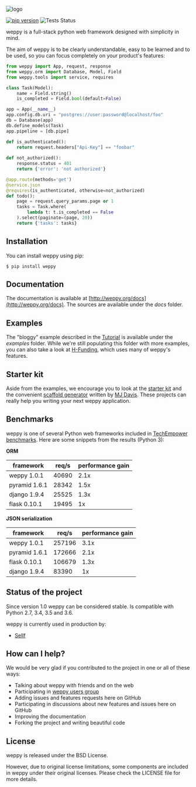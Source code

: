 ![logo](http://weppy.org/static/logo-big.png)

[![pip version](https://img.shields.io/pypi/v/weppy.svg?style=flat)](https://pypi.python.org/pypi/weppy) 
![Tests Status](https://github.com/emmett-framework/emmett/workflows/Tests-weppy/badge.svg)

weppy is a full-stack python web framework designed with simplicity in mind.

The aim of weppy is to be clearly understandable, easy to be learned and to be 
used, so you can focus completely on your product's features:

```python
from weppy import App, request, response
from weppy.orm import Database, Model, Field
from weppy.tools import service, requires

class Task(Model):
    name = Field.string()
    is_completed = Field.bool(default=False)

app = App(__name__)
app.config.db.uri = "postgres://user:password@localhost/foo"
db = Database(app)
db.define_models(Task)
app.pipeline = [db.pipe]

def is_authenticated():
    return request.headers["Api-Key"] == "foobar"
    
def not_authorized():
    response.status = 401
    return {'error': 'not authorized'}

@app.route(methods='get')
@service.json
@requires(is_authenticated, otherwise=not_authorized)
def todo():
    page = request.query_params.page or 1
    tasks = Task.where(
        lambda t: t.is_completed == False
    ).select(paginate=(page, 20))
    return {'tasks': tasks}
```

## Installation

You can install weppy using pip:

```
$ pip install weppy
```

## Documentation

The documentation is available at [http://weppy.org/docs](http://weppy.org/docs).
The sources are available under the *docs* folder.

## Examples

The "bloggy" example described in the [Tutorial](http://weppy.org/docs/latest/tutorial) is available under the *examples* folder. 
While we're still populating this folder with more examples, you can also take a look at [H-Funding](https://github.com/gi0baro/h-funding), which uses many of weppy's features.

## Starter kit

Aside from the examples, we encourage you to look at the [starter kit](https://github.com/mijdavis2/starter_weppy) and the convenient [scaffold generator](https://github.com/mijdavis2/generator-weppy-mvc) written by [MJ Davis](https://github.com/mijdavis2). These projects can really help you writing your next weppy application.

## Benchmarks

weppy is one of several Python web frameworks included in [TechEmpower benchmarks](https://www.techempower.com/benchmarks). Here are some snippets from the results (Python 3):

**ORM**

| framework | req/s | performance gain |
| --- | --- | --- |
| weppy 1.0.1 | 40690 | 2.1x |
| pyramid 1.6.1 | 28342 | 1.5x |
| django 1.9.4 | 25525 | 1.3x |
| flask 0.10.1 | 19495 | 1x |

**JSON serialization**

| framework | req/s | performance gain |
| --- | --- | --- |
| weppy 1.0.1 | 257196 | 3.1x |
| pyramid 1.6.1 | 172666 | 2.1x |
| flask 0.10.1 | 106679 | 1.3x |
| django 1.9.4 | 83390 | 1x |

## Status of the project

Since version 1.0 weppy can be considered stable. Is compatible with Python 2.7, 3.4, 3.5 and 3.6.

weppy is currently used in production by:

- [Sellf](https://github.com/Sellf)

## How can I help?

We would be very glad if you contributed to the project in one or all of these ways:

* Talking about weppy with friends and on the web
* Participating in [weppy users group](https://groups.google.com/forum/#!forum/weppy-talk)
* Adding issues and features requests here on GitHub
* Participating in discussions about new features and issues here on GitHub
* Improving the documentation
* Forking the project and writing beautiful code

## License

weppy is released under the BSD License.

However, due to original license limitations, some components are included 
in weppy under their original licenses. Please check the LICENSE file for 
more details.
